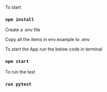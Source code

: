 To start

### `npm install`

Create a .env file

Copy all the items in env.example to .env

To start the App run the below code in terminal

### `npm start`

To run the test

### `run pytest`

